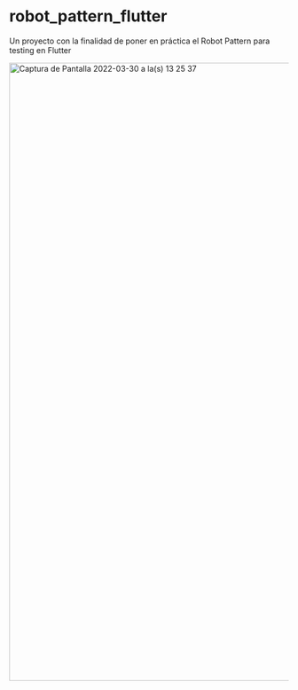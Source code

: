 # robot_pattern_flutter

Un proyecto con la finalidad de poner en práctica el Robot Pattern para testing en Flutter


<img width="1115" alt="Captura de Pantalla 2022-03-30 a la(s) 13 25 37" src="https://user-images.githubusercontent.com/41596371/160915209-35d7c969-844d-4063-baba-721e9c04a4db.png">
